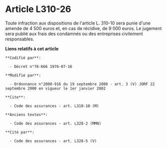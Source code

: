 # Article L310-26

Toute infraction aux dispositions de l'article L. 310-10 sera punie d'une amende de 4 500 euros et, en cas de récidive, de 9
000 euros. Le jugement sera publié aux frais des condamnés ou des entreprises civilement responsables.

**Liens relatifs à cet article**

	**Codifié par**:

	  - Décret n°76-666 1976-07-16

	**Modifié par**:

	  - Ordonnance n°2000-916 du 19 septembre 2000 - art. 3 (V) JORF 22 septembre 2000 en vigueur le 1er janvier 2002

	**Cite**:

	  - Code des assurances - art. L310-10 (M)

	**Anciens textes**:

	  - Code des assurances - art. L328-2 (MMN)

	**Cité par**:

	  - Code des assurances - art. L328-5 (V)

